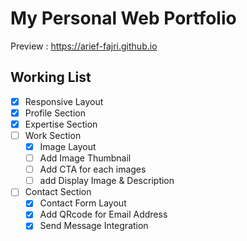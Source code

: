 # My Personal Web Portfolio

Preview : https://arief-fajri.github.io

## Working List

- [x] Responsive Layout
- [X] Profile Section
- [x] Expertise Section
- [ ] Work Section
    - [x] Image Layout
    - [ ] Add Image Thumbnail
    - [ ] Add CTA for each images
    - [ ] add Display Image & Description
- [ ] Contact Section
    - [x] Contact Form Layout
    - [x] Add QRcode for Email Address
    - [x] Send Message Integration